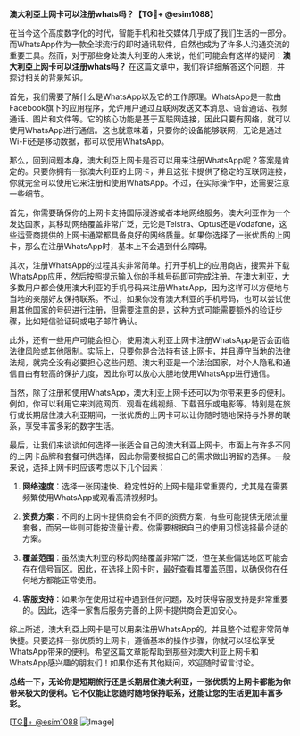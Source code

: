 **澳大利亞上网卡可以注册whats吗？【TG💪+ @esim1088】**

在当今这个高度数字化的时代，智能手机和社交媒体几乎成了我们生活的一部分。而WhatsApp作为一款全球流行的即时通讯软件，自然也成为了许多人沟通交流的重要工具。然而，对于那些身处澳大利亚的人来说，他们可能会有这样的疑问：**澳大利亞上网卡可以注册whats吗？** 在这篇文章中，我们将详细解答这个问题，并探讨相关的背景知识。

首先，我们需要了解什么是WhatsApp以及它的工作原理。WhatsApp是一款由Facebook旗下的应用程序，允许用户通过互联网发送文本消息、语音通话、视频通话、图片和文件等。它的核心功能是基于互联网连接，因此只要有网络，就可以使用WhatsApp进行通信。这也就意味着，只要你的设备能够联网，无论是通过Wi-Fi还是移动数据，都可以使用WhatsApp。

那么，回到问题本身，澳大利亞上网卡是否可以用来注册WhatsApp呢？答案是肯定的。只要你拥有一张澳大利亚的上网卡，并且这张卡提供了稳定的互联网连接，你就完全可以使用它来注册和使用WhatsApp。不过，在实际操作中，还需要注意一些细节。

首先，你需要确保你的上网卡支持国际漫游或者本地网络服务。澳大利亚作为一个发达国家，其移动网络覆盖非常广泛，无论是Telstra、Optus还是Vodafone，这些运营商提供的上网卡通常都具备良好的网络质量。如果你选择了一张优质的上网卡，那么在注册WhatsApp时，基本上不会遇到什么障碍。

其次，注册WhatsApp的过程其实非常简单。打开手机上的应用商店，搜索并下载WhatsApp应用，然后按照提示输入你的手机号码即可完成注册。在澳大利亚，大多数用户都会使用澳大利亚的手机号码来注册WhatsApp，因为这样可以方便地与当地的亲朋好友保持联系。不过，如果你没有澳大利亚的手机号码，也可以尝试使用其他国家的号码进行注册，但需要注意的是，这种方式可能需要额外的验证步骤，比如短信验证码或电子邮件确认。

此外，还有一些用户可能会担心，使用澳大利亚上网卡注册WhatsApp是否会面临法律风险或其他限制。实际上，只要你是合法持有该上网卡，并且遵守当地的法律法规，就完全没有必要担心这些问题。澳大利亚是一个法治国家，对个人隐私和通信自由有较高的保护力度，因此你可以放心大胆地使用WhatsApp进行通信。

当然，除了注册和使用WhatsApp，澳大利亚上网卡还可以为你带来更多的便利。例如，你可以利用它来浏览网页、观看在线视频、下载音乐或电影等。特别是在旅行或长期居住澳大利亚期间，一张优质的上网卡可以让你随时随地保持与外界的联系，享受丰富多彩的数字生活。

最后，让我们来谈谈如何选择一张适合自己的澳大利亚上网卡。市面上有许多不同的上网卡品牌和套餐可供选择，因此你需要根据自己的需求做出明智的选择。一般来说，选择上网卡时应该考虑以下几个因素：

1. **网络速度**：选择一张网速快、稳定性好的上网卡是非常重要的，尤其是在需要频繁使用WhatsApp或观看高清视频时。
   
2. **资费方案**：不同的上网卡提供商会有不同的资费方案，有些可能提供无限流量套餐，而另一些则可能按流量计费。你需要根据自己的使用习惯选择最合适的方案。

3. **覆盖范围**：虽然澳大利亚的移动网络覆盖非常广泛，但在某些偏远地区可能会存在信号盲区。因此，在选择上网卡时，最好查看其覆盖范围，以确保你在任何地方都能正常使用。

4. **客服支持**：如果你在使用过程中遇到任何问题，及时获得客服支持是非常重要的。因此，选择一家售后服务完善的上网卡提供商会更加安心。

综上所述，澳大利亞上网卡是可以用来注册WhatsApp的，并且整个过程非常简单快捷。只要选择一张优质的上网卡，遵循基本的操作步骤，你就可以轻松享受WhatsApp带来的便利。希望这篇文章能帮助到那些对澳大利亚上网卡和WhatsApp感兴趣的朋友们！如果你还有其他疑问，欢迎随时留言讨论。

**总结一下，无论你是短期旅行还是长期居住澳大利亚，一张优质的上网卡都能为你带来极大的便利。它不仅能让您随时随地保持联系，还能让您的生活更加丰富多彩。**

[[TG💪+ @esim1088](https://t.me/s/esim1088) ![Image](https://i.postimg.cc/4NQfJmqS/Snipaste-2025-05-13-00-14-12.png)]